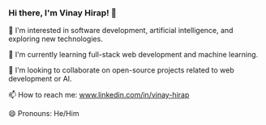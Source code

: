 ### Hi there, I'm Vinay Hirap! 👋

👀 I'm interested in software development, artificial intelligence, and exploring new technologies.

🌱 I'm currently learning full-stack web development and machine learning.

💞️ I'm looking to collaborate on open-source projects related to web development or AI.

📫 How to reach me: www.linkedin.com/in/vinay-hirap

😄 Pronouns: He/Him
